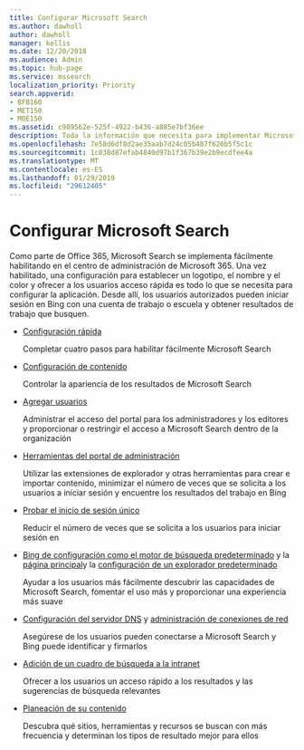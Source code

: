 ```yaml
---
title: Configurar Microsoft Search
ms.author: dawholl
author: dawholl
manager: kellis
ms.date: 12/20/2018
ms.audience: Admin
ms.topic: hub-page
ms.service: mssearch
localization_priority: Priority
search.appverid:
- BFB160
- MET150
- MOE150
ms.assetid: c989562e-525f-4922-b436-a885e7bf36ee
description: Toda la información que necesita para implementar Microsoft Search en la organización
ms.openlocfilehash: 7e58d6df8d2ae35aab7d24c05b487f626b5f5c1c
ms.sourcegitcommit: 1c038d87efab4840d97b1f367b39e2b9ecdfee4a
ms.translationtype: MT
ms.contentlocale: es-ES
ms.lasthandoff: 01/29/2019
ms.locfileid: "29612405"
---
```

# <a name="set-up-microsoft-search"></a>Configurar Microsoft Search

Como parte de Office 365, Microsoft Search se implementa fácilmente habilitando en el centro de administración de Microsoft 365. Una vez habilitado, una configuración para establecer un logotipo, el nombre y el color y ofrecer a los usuarios acceso rápida es todo lo que se necesita para configurar la aplicación. Desde allí, los usuarios autorizados pueden iniciar sesión en Bing con una cuenta de trabajo o escuela y obtener resultados de trabajo que busquen.

- [Configuración rápida](quick-set-up.md)
    
    Completar cuatro pasos para habilitar fácilmente Microsoft Search

- [Configuración de contenido](content-settings.md)
    
    Controlar la apariencia de los resultados de Microsoft Search
    
- [Agregar usuarios](add-users.md)
    
    Administrar el acceso del portal para los administradores y los editores y proporcionar o restringir el acceso a Microsoft Search dentro de la organización
    
- [Herramientas del portal de administración](admin-portal-tools.md)
    
    Utilizar las extensiones de explorador y otras herramientas para crear e importar contenido, minimizar el número de veces que se solicita a los usuarios a iniciar sesión y encuentre los resultados del trabajo en Bing
    
- [Probar el inicio de sesión único](test-single-sign-on.md)
    
    Reducir el número de veces que se solicita a los usuarios para iniciar sesión en
    
- [Bing de configuración como el motor de búsqueda predeterminado](set-default-search-engine.md) y la [página principal](set-default-homepage.md)y la [configuración de un explorador predeterminado](set-default-browser.md)
    
    Ayudar a los usuarios más fácilmente descubrir las capacidades de Microsoft Search, fomentar el uso más y proporcionar una experiencia más suave
    
- [Configuración del servidor DNS](advanced-dns-configuration.md) y [administración de conexiones de red](manage-network-connections.md)
    
    Asegúrese de los usuarios pueden conectarse a Microsoft Search y Bing puede identificar y firmarlos

- [Adición de un cuadro de búsqueda a la intranet](add-a-search-box-to-your-intranet-site.md)

    Ofrecer a los usuarios un acceso rápido a los resultados y las sugerencias de búsqueda relevantes

- [Planeación de su contenido](plan-your-content.md)
    
    Descubra qué sitios, herramientas y recursos se buscan con más frecuencia y determinan los tipos de resultado mejor para ellos

  

